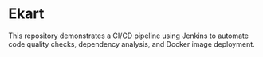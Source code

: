 # Ekart
This repository demonstrates a CI/CD pipeline using Jenkins to automate code quality checks, dependency analysis, and Docker image deployment. 
